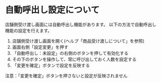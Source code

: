 # 自動呼出し設定について

店舗側受け渡し画面には自動呼出し機能があります。
以下の方法で自動呼出し機能の設定を行えます。

1. 店舗側受け渡し画面を開く(ヘルプ「商品受け渡しについて」を参照)
2. 画面右側「設定変更」を押す
3. 「自動呼出し：未設定」の右側のボタンを押して有効化する
4. その下のボタンを操作して、常に呼び出しておく人数を設定する
5. 「変更を確定」ボタンで設定を反映する

注意：「変更を確定」ボタンを押さないと設定が反映されません